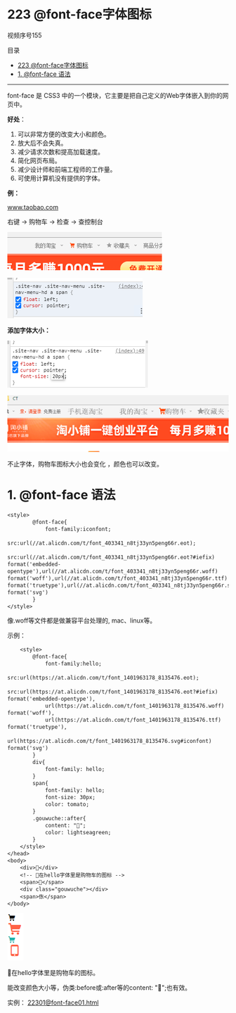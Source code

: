 # 223 @font-face字体图标

视频序号155

目录
- [223 @font-face字体图标](#223-font-face字体图标)
- [1. @font-face 语法](#1-font-face-语法)


***

font-face 是 CSS3 中的一个模块，它主要是把自己定义的Web字体嵌入到你的网页中。

**好处**：

1. 可以非常方便的改变大小和颜色。
2. 放大后不会失真。
3. 减少请求次数和提高加载速度。
4. 简化网页布局。
5. 减少设计师和前端工程师的工作量。
6. 可使用计算机没有提供的字体。

**例：**

www.taobao.com

右键 -> 购物车 ->  检查 -> 查控制台

![2230001](IMG/2230001.png)

![2230002](IMG/2230002.png)



**添加字体大小：**

![2230003](IMG/2230003.png)

![2230004](IMG/2230004.png)

不止字体，购物车图标大小也会变化 ，颜色也可以改变。



# 1. @font-face 语法

```
<style>
        @font-face{
            font-family:iconfont;
            src:url(//at.alicdn.com/t/font_403341_n8tj33yn5peng66r.eot);
            src:url(//at.alicdn.com/t/font_403341_n8tj33yn5peng66r.eot?#iefix) format('embedded-opentype'),url(//at.alicdn.com/t/font_403341_n8tj33yn5peng66r.woff) format('woff'),url(//at.alicdn.com/t/font_403341_n8tj33yn5peng66r.ttf) format('truetype'),url(//at.alicdn.com/t/font_403341_n8tj33yn5peng66r.svg#iconfont) format('svg')
        }
</style>
```

像.woff等文件都是做兼容平台处理的, mac、linux等。

示例：

```
    <style>
        @font-face{
            font-family:hello;
            src:url(https://at.alicdn.com/t/font_1401963178_8135476.eot);
            src:url(https://at.alicdn.com/t/font_1401963178_8135476.eot?#iefix) format('embedded-opentype'),
            url(https://at.alicdn.com/t/font_1401963178_8135476.woff) format('woff'),
            url(https://at.alicdn.com/t/font_1401963178_8135476.ttf) format('truetype'),
            url(https://at.alicdn.com/t/font_1401963178_8135476.svg#iconfont) format('svg')
        }
        div{
            font-family: hello;
        }
        span{
            font-family: hello;
            font-size: 30px;
            color: tomato;
        }
        .gouwuche::after{
            content: "󰅈";
            color: lightseagreen;
        }
    </style>
</head>
<body>
    <div>󰅈</div>
    <!-- 󰅈在hello字体里是购物车的图标 -->
    <span>󰅈</span>
    <div class="gouwuche"></div>
    <span>㑈</span>
</body>
```

![2230101](IMG/2230101.png)

󰅈在hello字体里是购物车的图标。

能改变颜色大小等，伪类:before或:after等的content: "󰅈";也有效。

实例： [22301@font-face01.html](22301@font-face01.html) 

